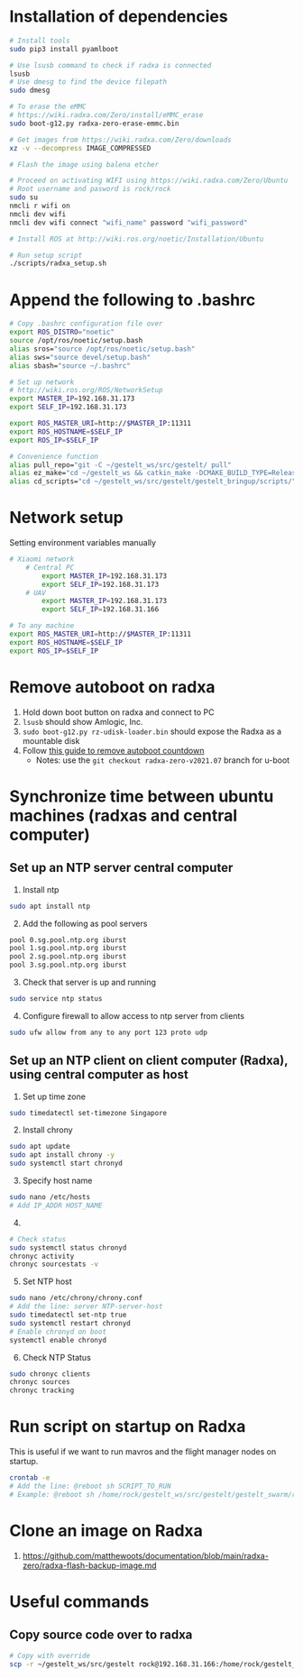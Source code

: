 
# Installation of dependencies 

```bash
# Install tools
sudo pip3 install pyamlboot

# Use lsusb command to check if radxa is connected
lsusb
# Use dmesg to find the device filepath
sudo dmesg

# To erase the eMMC 
# https://wiki.radxa.com/Zero/install/eMMC_erase
sudo boot-g12.py radxa-zero-erase-emmc.bin

# Get images from https://wiki.radxa.com/Zero/downloads
xz -v --decompress IMAGE_COMPRESSED

# Flash the image using balena etcher

# Proceed on activating WIFI using https://wiki.radxa.com/Zero/Ubuntu
# Root username and pasword is rock/rock
sudo su
nmcli r wifi on
nmcli dev wifi
nmcli dev wifi connect "wifi_name" password "wifi_password"                   

# Install ROS at http://wiki.ros.org/noetic/Installation/Ubuntu

# Run setup script
./scripts/radxa_setup.sh
```

# Append the following to .bashrc

```bash
# Copy .bashrc configuration file over
export ROS_DISTRO="noetic"
source /opt/ros/noetic/setup.bash
alias sros="source /opt/ros/noetic/setup.bash"
alias sws="source devel/setup.bash"
alias sbash="source ~/.bashrc"

# Set up network
# http://wiki.ros.org/ROS/NetworkSetup
export MASTER_IP=192.168.31.173
export SELF_IP=192.168.31.173

export ROS_MASTER_URI=http://$MASTER_IP:11311
export ROS_HOSTNAME=$SELF_IP
export ROS_IP=$SELF_IP

# Convenience function
alias pull_repo="git -C ~/gestelt_ws/src/gestelt/ pull"
alias ez_make="cd ~/gestelt_ws && catkin_make -DCMAKE_BUILD_TYPE=Release -DCATKIN_BLACKLIST_PACKAGES='rviz_plugins;swarm_bridge;central_benchmark;'"
alias cd_scripts="cd ~/gestelt_ws/src/gestelt/gestelt_bringup/scripts/"
```

# Network setup
Setting environment variables manually
```bash
# Xiaomi network
    # Central PC
        export MASTER_IP=192.168.31.173
        export SELF_IP=192.168.31.173
    # UAV
        export MASTER_IP=192.168.31.173
        export SELF_IP=192.168.31.166

# To any machine
export ROS_MASTER_URI=http://$MASTER_IP:11311
export ROS_HOSTNAME=$SELF_IP
export ROS_IP=$SELF_IP
```

# Remove autoboot on radxa
1. Hold down boot button on radxa and connect to PC
2. `lsusb` should show Amlogic, Inc. 
3. `sudo boot-g12.py rz-udisk-loader.bin` should expose the Radxa as a mountable disk
4. Follow [this guide to remove autoboot countdown](https://github.com/matthewoots/documentation/blob/main/radxa-zero/radxa-remove-autoboot-countdown.md)
    - Notes: use the `git checkout radxa-zero-v2021.07` branch for u-boot

# Synchronize time between ubuntu machines (radxas and central computer)

## Set up an NTP server central computer
1. Install ntp
```bash
sudo apt install ntp
``` 

2. Add the following as pool servers
```bash
pool 0.sg.pool.ntp.org iburst
pool 1.sg.pool.ntp.org iburst
pool 2.sg.pool.ntp.org iburst
pool 3.sg.pool.ntp.org iburst
```

3. Check that server is up and running
```bash
sudo service ntp status
```

4. Configure firewall to allow access to ntp server from clients
```bash
sudo ufw allow from any to any port 123 proto udp
```

## Set up an NTP client on client computer (Radxa), using central computer as host
1. Set up time zone
```bash 
sudo timedatectl set-timezone Singapore
```

2. Install chrony
```bash 
sudo apt update
sudo apt install chrony -y
sudo systemctl start chronyd
```

3. Specify host name
```bash
sudo nano /etc/hosts
# Add IP_ADDR HOST_NAME
```

4. 
```bash
# Check status
sudo systemctl status chronyd
chronyc activity
chronyc sourcestats -v
```

5. Set NTP host
```bash
sudo nano /etc/chrony/chrony.conf
# Add the line: server NTP-server-host
sudo timedatectl set-ntp true
sudo systemctl restart chronyd
# Enable chronyd on boot
systemctl enable chronyd
```

6. Check NTP Status
```bash
sudo chronyc clients
chronyc sources
chronyc tracking
```

# Run script on startup on Radxa
This is useful if we want to run mavros and the flight manager nodes on startup.
```bash
crontab -e 
# Add the line: @reboot sh SCRIPT_TO_RUN
# Example: @reboot sh /home/rock/gestelt_ws/src/gestelt/gestelt_swarm/radxa_utils/scripts/radxa_startup.sh
```

# Clone an image on Radxa
1. https://github.com/matthewoots/documentation/blob/main/radxa-zero/radxa-flash-backup-image.md

# Useful commands

## Copy source code over to radxa
```bash
# Copy with override
scp -r ~/gestelt_ws/src/gestelt rock@192.168.31.166:/home/rock/gestelt_ws/src/ 
```
